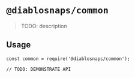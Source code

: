 # `@diablosnaps/common`

> TODO: description

## Usage

```
const common = require('@diablosnaps/common');

// TODO: DEMONSTRATE API
```
